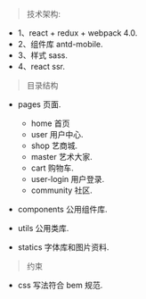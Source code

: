
> 技术架构:
 * 1、react + redux + webpack 4.0. 
 * 2、组件库 antd-mobile.
 * 3、样式 sass.
 * 4、react ssr.

> 目录结构

* pages  页面.
  * home 首页
  * user 用户中心.
  * shop 艺商城.
  * master 艺术大家.
  * cart 购物车.
  * user-login 用户登录.
  * community 社区.
  
* components   公用组件库.

* utils  公用类库.

* statics  字体库和图片资料.

> 约束

* css 写法符合 bem 规范.